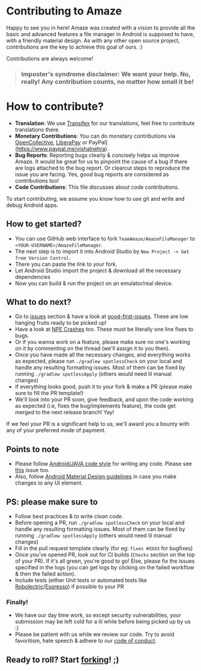 # Contributing to Amaze

Happy to see you in here! Amaze was created with a vision to provide all the basic and advanced features a file manager in Android is supposed to have, with a friendly material design. As with any other open source project, contributions are the key to achieve this goal of ours. :)

Contributions are always welcome!

> ### Imposter's syndrome disclaimer: We want your help. No, really! Any contribution counts, no matter how small it be!

# How to contribute?

- **Translation**: We use [Transifex](https://www.transifex.com/amaze/amaze-file-manager/) for our translations, feel free to contribute translations there.
- **Monetary Contributions**: You can do monetary contributions via [OpenCollective](https://opencollective.com/TeamAmaze), [LiberaPay](https://liberapay.com/Team-Amaze/donate) or PayPal](https://www.paypal.me/vishalnehra).
- **Bug Reports**: Reporting bugs clearly & concisely helps us improve Amaze. It would be great for us to pinpoint the cause of a bug if there are logs attached to the bug report. Or clearcut steps to reproduce the issue you are facing. Yes, good bug reports are considered as contributions too!
- **Code Contributions**: This file discusses about code contributions.

To start contributing, we assume you know how to use git and write and debug Android apps.

## How to get started?

 - You can use GitHub web interface to fork `TeamAmaze/AmazeFileManager` to `<YOUR-USERNAME>/AmazeFileManager`.
 - The next step is to import it into Android Studio by `New Project -> Get from Version Control`.
 - There you can paste the link to your fork.
 - Let Android Studio import the project & download all the necessary dependencies
 - Now you can build & run the project on an emulator/real device.

## What to do next?

 - Go to [issues]() section & have a look at [good-first-issues](https://github.com/TeamAmaze/AmazeFileManager/issues?q=is%3Aopen+is%3Aissue+label%3A%22Issue-Easy+%28good+first+issue%29%22). These are low hanging fruits ready to be picked up!
 - Have a look at [NPE Crashes](https://github.com/TeamAmaze/AmazeFileManager/issues?q=is%3Aopen+is%3Aissue+label%3ACrash-NullPointerException) too. These must be literally one line fixes to bugs.
 - Or if you wanna work on a feature, please make sure no one's working on it by commenting on the thread (we'll assign it to you then).
 - Once you have made all the necessary changes, and everything works as expected, please run `./gradlew spotlessCheck` on your local and handle any resulting formatting issues. Most of them can be fixed by running `./gradlew spotlessApply` (others would need lil manual changes)
 - If everything looks good, push it to your fork & make a PR (please make sure to fill the PR template!)
 - We'll look into your PR soon, give feedback, and upon the code working as expected (i.e, fixes the bug/implements feature), the code get merged to the next release branch! Yay!

If we feel your PR is a significant help to us, we'll award you a bounty with any of your preferred mode of payment.

## Points to note

 - Please follow [Android/JAVA code style](https://source.android.com/docs/setup/contribute/code-style) for writing any code. Please see [this](https://github.com/TeamAmaze/AmazeFileManager/issues/986) issue too.
 - Also, follow [Android Material Design guidelines](https://m3.material.io/get-started) in case you make changes to any UI element.

## PS: please make sure to

- Follow best practices & to write _clean code_.
- Before opening a PR, run `./gradlew spotlessCheck` on your local and handle any resulting formatting issues. Most of them can be fixed by running `./gradlew spotlessApply` (others would need lil manual changes)
- Fill in the pull request template clearly (for eg: `fixes #XXXX` for bugfixes)
- Once you've opened PR, look out for CI builds (`Checks` section on the top of your PR). If it's all green, you're good to go! Else, please fix the issues specified in the logs (you can get logs by clicking on the failed workflow & then the failed action).
- Include tests (either Unit tests or automated tests like [Robolectric](http://robolectric.org/)/[Espresso](https://developer.android.com/training/testing/espresso/)) if possible to your PR

### Finally!

- We have our day time work, so except security vulnerabilities, your submission may be left cold for a lil while before being picked up by us :)
- Please be patient with us while we review our code. Try to avoid favoritism, hate speech & adhere to our [code of conduct](https://github.com/TeamAmaze/AmazeFileManager/blob/release/4.0/CODE_OF_CONDUCT.md).

## Ready to roll? Start [forking](https://github.com/TeamAmaze/AmazeFileManager/fork)! ;)

